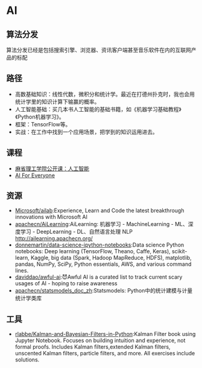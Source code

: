 # AI

## 算法分发

算法分发已经是包括搜索引擎、浏览器、资讯客户端甚至音乐软件在内的互联网产品的标配

## 路径

- 高数基础知识：线性代数，微积分和统计学。最近在打德州扑克时，我也会用统计学里的知识计算下输赢的概率。
- 人工智能基础：买几本书人工智能的基础书籍，如《机器学习基础教程》《Python机器学习》。
- 框架：TensorFlow等。
- 实战：在工作中找到一个应用场景，把学到的知识运用进去。

## 课程

* [麻省理工学院公开课：人工智能](https://www.bilibili.com/video/av17963543)
* [AI For Everyone](https://www.coursera.org/learn/ai-for-everyone/)

## 资源

* [Microsoft/ailab](https://github.com/Microsoft/ailab):Experience, Learn and Code the latest breakthrough innovations with Microsoft AI
* [apachecn/AiLearning](https://github.com/apachecn/AiLearning):AiLearning: 机器学习 - MachineLearning - ML、深度学习 - DeepLearning - DL、自然语言处理 NLP http://ailearning.apachecn.org/
* [donnemartin/data-science-ipython-notebooks](https://github.com/donnemartin/data-science-ipython-notebooks#deep-learning):Data science Python notebooks: Deep learning (TensorFlow, Theano, Caffe, Keras), scikit-learn, Kaggle, big data (Spark, Hadoop MapReduce, HDFS), matplotlib, pandas, NumPy, SciPy, Python essentials, AWS, and various command lines.
* [daviddao/awful-ai](https://github.com/daviddao/awful-ai):😈Awful AI is a curated list to track current scary usages of AI - hoping to raise awareness
* [apachecn/statsmodels_doc_zh](https://github.com/apachecn/statsmodels_doc_zh):Statsmodels: Python中的统计建模与计量统计学类库

## 工具

* [rlabbe/Kalman-and-Bayesian-Filters-in-Python](https://github.com/rlabbe/Kalman-and-Bayesian-Filters-in-Python):Kalman Filter book using Jupyter Notebook. Focuses on building intuition and experience, not formal proofs. Includes Kalman filters,extended Kalman filters, unscented Kalman filters, particle filters, and more. All exercises include solutions.
